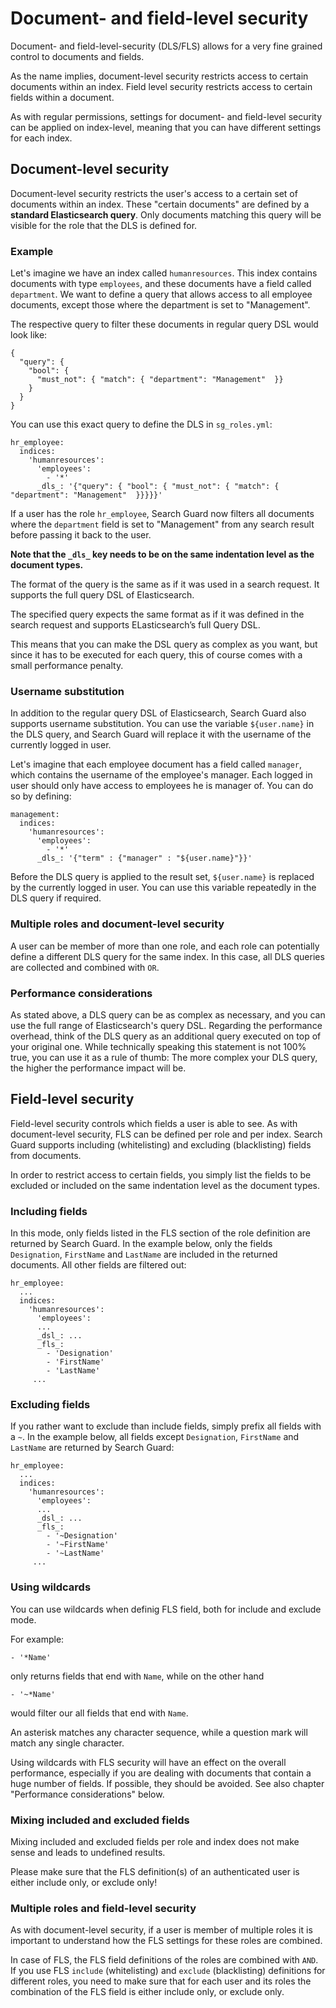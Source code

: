 <!---
Copryight 2016 floragunn GmbH
-->

# Document- and field-level security

Document- and field-level-security (DLS/FLS) allows for a very fine grained control to documents and fields.

As the name implies, document-level security restricts access to certain documents within an index. Field level security restricts access to certain fields within a document.

As with regular permissions, settings for document- and field-level security can be applied on index-level, meaning that you can have different settings for each index.


## Document-level security

Document-level security restricts the user's access to a certain set of documents within an index. These "certain documents" are defined by a **standard Elasticsearch query**. Only documents matching this query will be visible for the role that the DLS is defined for.

### Example 

Let's imagine we have an index called `humanresources`. This index contains documents with type `employees`, and these documents have a field called `department`. We want to define a query that allows access to all employee documents, except those where the department is set to "Management". 

The respective query to filter these documents in regular query DSL would look like:

```
{
  "query": {
    "bool": {
      "must_not": { "match": { "department": "Management"  }}
    }
  }
}
```

You can use this exact query to define the DLS in `sg_roles.yml`:

```
hr_employee:
  indices:
    'humanresources':
      'employees':
        - '*'
      _dls_: '{"query": { "bool": { "must_not": { "match": { "department": "Management"  }}}}}'
```

If a user has the role `hr_employee`, Search Guard now filters all documents where the `department` field is set to "Management" from any search result before passing it back to the user.

**Note that the `_dls_` key needs to be on the same indentation level as the document types.**

The format of the query is the same as if it was used in a search request. It supports the full query DSL of Elasticsearch.

The specified query expects the same format as if it was defined in the search request and supports ELasticsearch’s full Query DSL.

This means that you can make the DSL query as complex as you want, but since it has to be executed for each query, this of course comes with a small performance penalty.

### Username substitution

In addition to the regular query DSL of Elasticsearch, Search Guard also supports username substitution. You can use the variable `${user.name}` in the DLS query, and Search Guard will replace it with the username of the currently logged in user.

Let's imagine that each employee document has a field called `manager`, which contains the username of the employee's manager. Each logged in user should only have access to employees he is manager of. You can do so by defining:

```
management:
  indices:
    'humanresources':
      'employees':
        - '*'
      _dls_: '{"term" : {"manager" : "${user.name}"}}'
```
    
Before the DLS query is applied to the result set, `${user.name}` is replaced by the currently logged in user. You can use this variable repeatedly in the DLS query if required.

### Multiple roles and document-level security

A user can be member of more than one role, and each role can potentially define a different DLS query for the same index. In this case, all DLS queries are collected and combined with `OR`.

### Performance considerations

As stated above, a DLS query can be as complex as necessary, and you can use the full range of Elasticsearch's query DSL. Regarding the performance overhead, think of the DLS query as an additional query executed on top of your original one. While technically speaking this statement is not 100% true, you can use it as a rule of thumb: The more complex your DLS query, the higher the performance impact will be.

## Field-level security

Field-level security controls which fields a user is able to see. As with document-level security, FLS can be defined per role and per index. Search Guard supports including (whitelisting) and excluding (blacklisting) fields from documents.

In order to restrict access to certain fields, you simply list the fields to be excluded or included on the same indentation level as the document types.

### Including fields

In this mode, only fields listed in the FLS section of the role definition are returned by Search Guard. In the example below, only the fields `Designation`, `FirstName` and `LastName` are included in the returned documents. All other fields are filtered out:

```
hr_employee:
  ...
  indices:
    'humanresources':
      'employees':
      ...
      _dsl_: ...
      _fls_:
        - 'Designation'
        - 'FirstName'
        - 'LastName'
     ...
```

### Excluding fields      

If you rather want to exclude than include fields, simply prefix all fields with a `~`. In the example below, all fields except `Designation`, `FirstName` and `LastName` are returned by Search Guard:

```
hr_employee:
  ...
  indices:
    'humanresources':
      'employees':
      ...
      _dsl_: ...
      _fls_:
        - '~Designation'
        - '~FirstName'
        - '~LastName'
     ...
```

### Using wildcards

You can use wildcards when definig FLS field, both for include and exclude mode.

For example:

```
- '*Name'
```

only returns fields that end with `Name`, while on the other hand

```
- '~*Name'
```

would filter our all fields that end with `Name`.

An asterisk matches any character sequence, while a question mark will match any single character.

Using wildcards with FLS security will have an effect on the overall performance, especially if you are dealing with documents that contain a huge number of fields. If possible, they should be avoided. See also chapter "Performance considerations" below.

### Mixing included and excluded fields

Mixing included and excluded fields per role and index does not make sense and leads to undefined results.

Please make sure that the FLS definition(s) of an authenticated user is either include only, or exclude only!

### Multiple roles and field-level security

As with document-level security, if a user is member of multiple roles it is important to understand how the FLS settings for these roles are combined.

In case of FLS, the FLS field definitions of the roles are combined with `AND`. If you use FLS `include` (whitelisting) and `exclude` (blacklisting) definitions for different roles, you need to make sure that for each user and its roles the combination of the FLS field is either include only, or exclude only.

